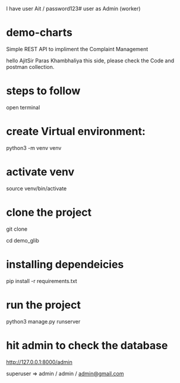 

I have user Ait / password123#  user as Admin (worker)




# demo-charts
Simple REST API to impliment the Complaint Management


hello AjitSir
Paras Khambhaliya this side,
please check the Code and postman collection. 

# steps to follow
open terminal

# create Virtual environment:
python3 -m venv venv

# activate venv
source venv/bin/activate

# clone the project
git clone 

cd demo_glib

# installing dependeicies
pip install -r requirements.txt

# run the project
python3 manage.py runserver


# hit admin to check the database
http://127.0.0.1:8000/admin

superuser => admin / admin / admin@gmail.com
